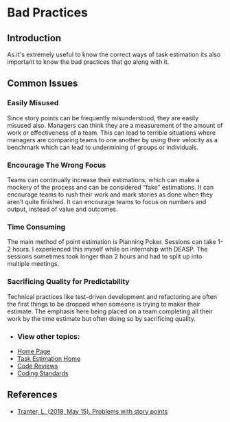 # Bad Practices
## Introduction
As it's extremely useful to know the correct ways of task estimation its also important to know the bad practices that go along with it.
## Common Issues
### Easily Misused
Since story points can be frequently misunderstood, they are easily misused also. Managers can think they are a measurement of the amount of work or effectiveness of a team. This can lead to terrible situations where managers are comparing teams to one another by using their velocity as a benchmark which can lead to undermining of groups or individuals.
### Encourage The Wrong Focus
Teams can continually increase their estimations, which can make a mockery of the process and can be considered “fake” estimations. It can encourage teams to rush their work and mark stories as done when they aren’t quite finished. It can encourage teams to focus on numbers and output, instead of value and outcomes.
### Time Consuming
The main method of point estimation is Planning Poker. Sessions can take 1-2 hours. I experienced this myself while on internship with DEASP. The sessions sometimes took longer than 2 hours and had to split up into multiple meetings.
### Sacrificing Quality for Predictability 
Technical practices like test-driven development and refactoring are often the first things to be dropped when someone is trying to maker their estimate. The emphasis here being placed on a team completing all their work by the time estimate but often doing so by sacrificing quality.

- ### View other topics: 
* [Home Page](../README.md)
* [Task Estimation Home](/TaskEstimation/TaskEstimation.md)
* [Code Reviews](../CodeReview/code-review-content.md)
* [Coding Standards](../CodingStandards/coding-standards-content.md)



## References
* [Tranter, L. (2018, May 15). Problems with story points](https://www.extremeuncertainty.com/problems-with-story-point-estimates/)

